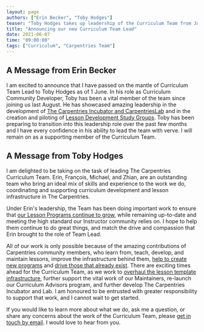 ```yaml
---
layout: page
authors: ["Erin Becker", "Toby Hodges"]
teaser: "Toby Hodges takes up leadership of the Curriculum Team from June 2021."
title: "Announcing our new Curriculum Team Lead"
date: 2021-06-07
time: "09:00:00"
tags: ["Curriculum", "Carpentries Team"]
---
```

## A Message from Erin Becker

I am excited to announce that I have passed on the mantle of Curriculum Team Lead to Toby Hodges as of 1 June. In his role as Curriculum Community Developer, Toby has been a vital member of the team since joining us last August. He has showcased amazing leadership in the development of [The Carpentries Incubator and CarpentriesLab](https://carpentries.org/community-lessons/) and in the creation and piloting of [Lesson Development Study Groups](https://carpentries.org/blog/2021/06/ldsg1-retrospective/). Toby has been preparing to transition into this leadership role over the past few months and I have every confidence in his ability to lead the team with verve. I will remain on as a supporting member of the Curriculum Team.

## A Message from Toby Hodges

I am delighted to be taking on the task of leading The Carpentries Curriculum Team.
Erin, François, Michael, and Zhian, are an outstanding team who bring an ideal mix of skills and experience to the work we do, coordinating and supporting curriculum development and lesson infrastructure in The Carpentries.

Under Erin's leadership, the Team has been doing important work to ensure that
[our Lesson Programs continue to grow](https://carpentries.org/blog/2021/04/call-for-beta-applications-astronomy/),
while remaining up-to-date and meeting the high standard our Instructor community relies on.
I hope to help them continue to do great things, and match the drive and compassion that Erin brought to the role of Team Lead.

All of our work is only possible because of the amazing contributions of Carpentries community members, who learn from, teach, develop, and maintain lessons, improve the infrastructure behind them,
[help to create new programs](https://carpentries.org/blog/2020/12/lesson-development-study-groups/) and
[drive those that already exist](https://carpentries.org/blog/2020/11/introducing-Dan-Chen-as-Maintainer-Community-Lead/). There are exciting times ahead for the Curriculum Team, as we work to [overhaul the lesson template infrastructure](https://carpentries.org/blog/2020/08/lesson-template-design/), further support the vital work of our Maintainers, re-launch our Curriculum Advisors program, and further develop The Carpentries Incubator and Lab. I am honoured to be entrusted with greater responsibility to support that work, and I cannot wait to get started.

If you would like to learn more about what we do, ask me a question, or share any concerns about the work of the Curriculum Team, please
[get in touch by email](mailto:tobyhodges@carpentries.org). I would love to hear from you.
